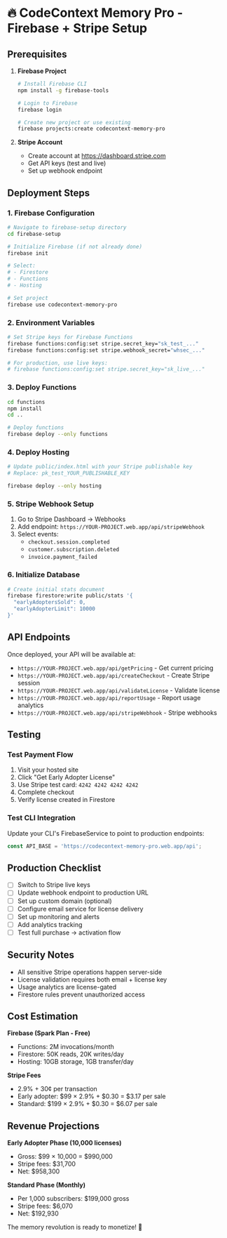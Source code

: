 # 🔥 CodeContext Memory Pro - Firebase + Stripe Setup

## Prerequisites

1. **Firebase Project**
   ```bash
   # Install Firebase CLI
   npm install -g firebase-tools
   
   # Login to Firebase
   firebase login
   
   # Create new project or use existing
   firebase projects:create codecontext-memory-pro
   ```

2. **Stripe Account**
   - Create account at https://dashboard.stripe.com
   - Get API keys (test and live)
   - Set up webhook endpoint

## Deployment Steps

### 1. Firebase Configuration

```bash
# Navigate to firebase-setup directory
cd firebase-setup

# Initialize Firebase (if not already done)
firebase init

# Select:
# - Firestore
# - Functions  
# - Hosting

# Set project
firebase use codecontext-memory-pro
```

### 2. Environment Variables

```bash
# Set Stripe keys for Firebase Functions
firebase functions:config:set stripe.secret_key="sk_test_..."
firebase functions:config:set stripe.webhook_secret="whsec_..."

# For production, use live keys:
# firebase functions:config:set stripe.secret_key="sk_live_..."
```

### 3. Deploy Functions

```bash
cd functions
npm install
cd ..

# Deploy functions
firebase deploy --only functions
```

### 4. Deploy Hosting

```bash
# Update public/index.html with your Stripe publishable key
# Replace: pk_test_YOUR_PUBLISHABLE_KEY

firebase deploy --only hosting
```

### 5. Stripe Webhook Setup

1. Go to Stripe Dashboard → Webhooks
2. Add endpoint: `https://YOUR-PROJECT.web.app/api/stripeWebhook`
3. Select events:
   - `checkout.session.completed`
   - `customer.subscription.deleted`
   - `invoice.payment_failed`

### 6. Initialize Database

```bash
# Create initial stats document
firebase firestore:write public/stats '{
  "earlyAdoptersSold": 0,
  "earlyAdopterLimit": 10000
}'
```

## API Endpoints

Once deployed, your API will be available at:

- `https://YOUR-PROJECT.web.app/api/getPricing` - Get current pricing
- `https://YOUR-PROJECT.web.app/api/createCheckout` - Create Stripe session  
- `https://YOUR-PROJECT.web.app/api/validateLicense` - Validate license
- `https://YOUR-PROJECT.web.app/api/reportUsage` - Report usage analytics
- `https://YOUR-PROJECT.web.app/api/stripeWebhook` - Stripe webhooks

## Testing

### Test Payment Flow

1. Visit your hosted site
2. Click "Get Early Adopter License"
3. Use Stripe test card: `4242 4242 4242 4242`
4. Complete checkout
5. Verify license created in Firestore

### Test CLI Integration

Update your CLI's FirebaseService to point to production endpoints:

```typescript
const API_BASE = 'https://codecontext-memory-pro.web.app/api';
```

## Production Checklist

- [ ] Switch to Stripe live keys
- [ ] Update webhook endpoint to production URL
- [ ] Set up custom domain (optional)
- [ ] Configure email service for license delivery
- [ ] Set up monitoring and alerts
- [ ] Add analytics tracking
- [ ] Test full purchase → activation flow

## Security Notes

- All sensitive Stripe operations happen server-side
- License validation requires both email + license key
- Usage analytics are license-gated
- Firestore rules prevent unauthorized access

## Cost Estimation

**Firebase (Spark Plan - Free)**
- Functions: 2M invocations/month
- Firestore: 50K reads, 20K writes/day
- Hosting: 10GB storage, 1GB transfer/day

**Stripe Fees**
- 2.9% + 30¢ per transaction
- Early adopter: $99 × 2.9% + $0.30 = $3.17 per sale
- Standard: $199 × 2.9% + $0.30 = $6.07 per sale

## Revenue Projections

**Early Adopter Phase (10,000 licenses)**
- Gross: $99 × 10,000 = $990,000
- Stripe fees: $31,700
- Net: $958,300

**Standard Phase (Monthly)**
- Per 1,000 subscribers: $199,000 gross
- Stripe fees: $6,070
- Net: $192,930

The memory revolution is ready to monetize! 🚀